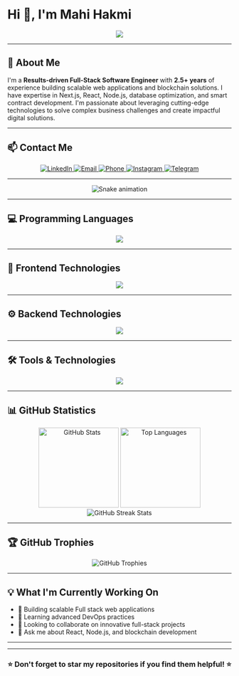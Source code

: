 # Hi 👋, I'm Mahi Hakmi

<div align="center">
  <img src="https://readme-typing-svg.herokuapp.com/?lines=Full-Stack+Software+Engineer;Blockchain+Developer;2.5%2B+Years+Experience;Passionate+Problem+Solver&font=Fira%20Code&center=true&width=440&height=45&color=f75c7e&vCenter=true&size=22&pause=1000" />
</div>

---

## 🚀 About Me

I'm a **Results-driven Full-Stack Software Engineer** with **2.5+ years** of experience building scalable web applications and blockchain solutions. I have expertise in Next.js, React, Node.js, database optimization, and smart contract development. I'm passionate about leveraging cutting-edge technologies to solve complex business challenges and create impactful digital solutions.

---

## 📫 Contact Me

<div align="center">
  <a href="https://www.linkedin.com/in/mahi-abdulhakim-mohammed-53b4b9251/" target="_blank">
    <img src="https://img.shields.io/badge/LinkedIn-0077B5?style=for-the-badge&logo=linkedin&logoColor=white" alt="LinkedIn" />
  </a>
  <a href="mailto:mahiabdul20@gmail.com">
    <img src="https://img.shields.io/badge/Email-D14836?style=for-the-badge&logo=gmail&logoColor=white" alt="Email" />
  </a>
  <a href="tel:+16124615157">
    <img src="https://img.shields.io/badge/Phone-25D366?style=for-the-badge&logo=whatsapp&logoColor=white" alt="Phone" />
  </a>
  <a href="https://instagram.com/cinemagramic" target="_blank">
    <img src="https://img.shields.io/badge/Instagram-E4405F?style=for-the-badge&logo=instagram&logoColor=white" alt="Instagram" />
  </a>
  <a href="https://t.me/MAHANI_KID" target="_blank">
    <img src="https://img.shields.io/badge/Telegram-2CA5E0?style=for-the-badge&logo=telegram&logoColor=white" alt="Telegram" />
  </a>
</div>

---

<div align="center">
  <img src="https://raw.githubusercontent.com/mahi-hakim/mahi-hakim/output/snake.svg" alt="Snake animation" />
</div>

---

## 💻 Programming Languages

<div align="center">
  <img src="https://skillicons.dev/icons?i=cpp,cs,java,js,ts,php,python" />
</div>

---

## 🎨 Frontend Technologies

<div align="center">
  <img src="https://skillicons.dev/icons?i=react,nextjs,html,sass,css,tailwind,bootstrap,redux" />
</div>

---

## ⚙️ Backend Technologies

<div align="center">
  <img src="https://skillicons.dev/icons?i=nodejs,express,nestjs" />
</div>

---

## 🛠️ Tools & Technologies

<div align="center">
  <img src="https://skillicons.dev/icons?i=tensorflow,mongodb,postgresql,mysql,aws,docker,jenkins,azure,firebase,dotnet,selenium,figma,arduino,github" />
</div>

---

## 📊 GitHub Statistics

<div align="center">
  <img src="https://github-readme-stats.vercel.app/api?username=mahi-hakim&hide_title=false&hide_rank=false&show_icons=true&include_all_commits=true&count_private=true&disable_animations=false&theme=radical&locale=en&hide_border=true&border_radius=10" height="180" alt="GitHub Stats" />
  
  <img src="https://github-readme-stats.vercel.app/api/top-langs?username=mahi-hakim&locale=en&hide_title=false&layout=compact&card_width=320&langs_count=8&theme=radical&hide_border=true&border_radius=10" height="180" alt="Top Languages" />
</div>

<div align="center">
  <img src="https://github-readme-streak-stats.herokuapp.com/?user=mahi-hakim&theme=radical&hide_border=true&border_radius=10" alt="GitHub Streak Stats" />
</div>

---

## 🏆 GitHub Trophies

<div align="center">
  <img src="https://github-profile-trophy.vercel.app/?username=mahi-hakim&theme=radical&no-frame=true&no-bg=false&margin-w=4&row=1" alt="GitHub Trophies" />
</div>

---

## 💡 What I'm Currently Working On

- 🔭 Building scalable Full stack web applications
- 🌱 Learning advanced DevOps practices
- 👯 Looking to collaborate on innovative full-stack projects
- 💬 Ask me about React, Node.js, and blockchain development

---



---

<div align="center">
  <h3>⭐ Don't forget to star my repositories if you find them helpful! ⭐</h3>
</div>
